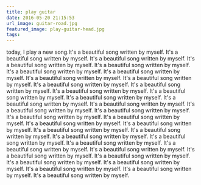 ```yaml
---
title: play guitar
date: 2016-05-20 21:15:53
url_image: guitar-road.jpg
featured_image: play-guitar-head.jpg
tags:
---
```

today, I play a new song.<!-- more -->It's a beautiful song written by myself.
It's a beautiful song written by myself.
It's a beautiful song written by myself.
It's a beautiful song written by myself.
It's a beautiful song written by myself.
It's a beautiful song written by myself.
It's a beautiful song written by myself.
It's a beautiful song written by myself.
It's a beautiful song written by myself.
It's a beautiful song written by myself.
It's a beautiful song written by myself.
It's a beautiful song written by myself.
It's a beautiful song written by myself.
It's a beautiful song written by myself.
It's a beautiful song written by myself.
It's a beautiful song written by myself.
It's a beautiful song written by myself.
It's a beautiful song written by myself.
It's a beautiful song written by myself.
It's a beautiful song written by myself.
It's a beautiful song written by myself.
It's a beautiful song written by myself.
It's a beautiful song written by myself.
It's a beautiful song written by myself.
It's a beautiful song written by myself.
It's a beautiful song written by myself.
It's a beautiful song written by myself.
It's a beautiful song written by myself.
It's a beautiful song written by myself.
It's a beautiful song written by myself.
It's a beautiful song written by myself.
It's a beautiful song written by myself.
It's a beautiful song written by myself.
It's a beautiful song written by myself.
It's a beautiful song written by myself.
It's a beautiful song written by myself.
